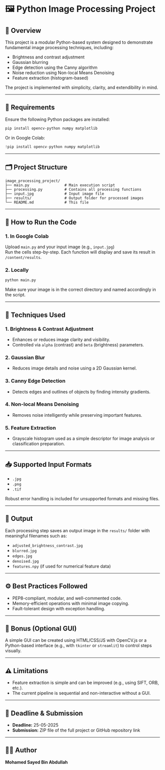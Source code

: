 
# 🖼️ Python Image Processing Project

## 📘 Overview
This project is a modular Python-based system designed to demonstrate fundamental image processing techniques, including:

- Brightness and contrast adjustment  
- Gaussian blurring  
- Edge detection using the Canny algorithm  
- Noise reduction using Non-local Means Denoising  
- Feature extraction (histogram-based)

The project is implemented with simplicity, clarity, and extendibility in mind.

---

## 🧰 Requirements

Ensure the following Python packages are installed:

```bash
pip install opencv-python numpy matplotlib
```

Or in Google Colab:

```python
!pip install opencv-python numpy matplotlib
```

---

## 🗂️ Project Structure

```
image_processing_project/
├── main.py                # Main execution script
├── processing.py          # Contains all processing functions
├── input.jpg              # Input image file
├── results/               # Output folder for processed images
└── README.md              # This file
```

---

## 🧪 How to Run the Code

### 1. In Google Colab
Upload `main.py` and your input image (e.g., `input.jpg`)  
Run the cells step-by-step. Each function will display and save its result in `/content/results`.

### 2. Locally
```bash
python main.py
```
Make sure your image is in the correct directory and named accordingly in the script.

---

## 🧠 Techniques Used

### 1. **Brightness & Contrast Adjustment**
- Enhances or reduces image clarity and visibility.
- Controlled via `alpha` (contrast) and `beta` (brightness) parameters.

### 2. **Gaussian Blur**
- Reduces image details and noise using a 2D Gaussian kernel.

### 3. **Canny Edge Detection**
- Detects edges and outlines of objects by finding intensity gradients.

### 4. **Non-local Means Denoising**
- Removes noise intelligently while preserving important features.

### 5. **Feature Extraction**
- Grayscale histogram used as a simple descriptor for image analysis or classification preparation.

---

## 📥 Supported Input Formats

- `.jpg`  
- `.png`  
- `.tif`  

Robust error handling is included for unsupported formats and missing files.

---

## 💾 Output

Each processing step saves an output image in the `results/` folder with meaningful filenames such as:
- `adjusted_brightness_contrast.jpg`
- `blurred.jpg`
- `edges.jpg`
- `denoised.jpg`
- `features.npy` (if used for numerical feature data)

---

## ⚙️ Best Practices Followed

- PEP8-compliant, modular, and well-commented code.
- Memory-efficient operations with minimal image copying.
- Fault-tolerant design with exception handling.

---

## 🚀 Bonus (Optional GUI)

A simple GUI can be created using HTML/CSS/JS with OpenCV.js or a Python-based interface (e.g., with `tkinter` or `streamlit`) to control steps visually.

---

## ⚠️ Limitations

- Feature extraction is simple and can be improved (e.g., using SIFT, ORB, etc.).
- The current pipeline is sequential and non-interactive without a GUI.

---

## 📅 Deadline & Submission

- **Deadline:** 25-05-2025  
- **Submission:** ZIP file of the full project or GitHub repository link

---

## 👨‍💻 Author
**Mohamed Sayed Bin Abdullah**


